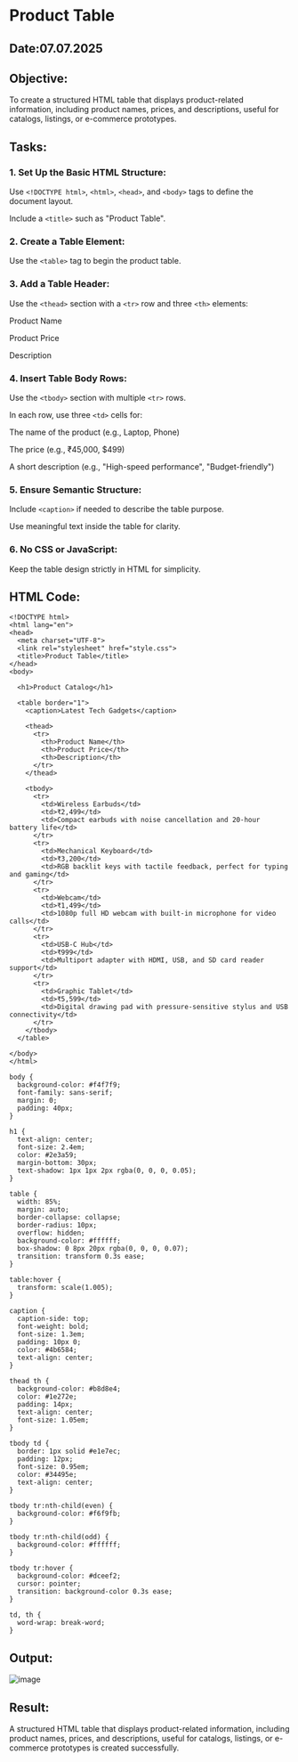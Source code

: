 # Product Table
## Date:07.07.2025
## Objective:

To create a structured HTML table that displays product-related information, including product names, prices, and descriptions, useful for catalogs, listings, or e-commerce prototypes.

## Tasks:

### 1. Set Up the Basic HTML Structure:

Use ```<!DOCTYPE html>```, ```<html>```, ```<head>```, and ```<body>``` tags to define the document layout.

Include a ```<title>``` such as "Product Table".

### 2. Create a Table Element:

Use the ```<table>``` tag to begin the product table.

### 3. Add a Table Header:

Use the ```<thead>``` section with a ```<tr>``` row and three ```<th>``` elements:

Product Name

Product Price

Description

### 4. Insert Table Body Rows:

Use the ```<tbody>``` section with multiple ```<tr>``` rows.

In each row, use three ```<td>``` cells for:

The name of the product (e.g., Laptop, Phone)

The price (e.g., ₹45,000, $499)

A short description (e.g., "High-speed performance", "Budget-friendly")

### 5. Ensure Semantic Structure:

Include ```<caption>``` if needed to describe the table purpose.

Use meaningful text inside the table for clarity.

### 6. No CSS or JavaScript:

Keep the table design strictly in HTML for simplicity.
## HTML Code:
```
<!DOCTYPE html>
<html lang="en">
<head>
  <meta charset="UTF-8">
  <link rel="stylesheet" href="style.css">
  <title>Product Table</title>
</head>
<body>

  <h1>Product Catalog</h1>

  <table border="1">
    <caption>Latest Tech Gadgets</caption>

    <thead>
      <tr>
        <th>Product Name</th>
        <th>Product Price</th>
        <th>Description</th>
      </tr>
    </thead>

    <tbody>
      <tr>
        <td>Wireless Earbuds</td>
        <td>₹2,499</td>
        <td>Compact earbuds with noise cancellation and 20-hour battery life</td>
      </tr>
      <tr>
        <td>Mechanical Keyboard</td>
        <td>₹3,200</td>
        <td>RGB backlit keys with tactile feedback, perfect for typing and gaming</td>
      </tr>
      <tr>
        <td>Webcam</td>
        <td>₹1,499</td>
        <td>1080p full HD webcam with built-in microphone for video calls</td>
      </tr>
      <tr>
        <td>USB-C Hub</td>
        <td>₹999</td>
        <td>Multiport adapter with HDMI, USB, and SD card reader support</td>
      </tr>
      <tr>
        <td>Graphic Tablet</td>
        <td>₹5,599</td>
        <td>Digital drawing pad with pressure-sensitive stylus and USB connectivity</td>
      </tr>
    </tbody>
  </table>

</body>
</html>
```
```
body {
  background-color: #f4f7f9;
  font-family: sans-serif;
  margin: 0;
  padding: 40px;
}

h1 {
  text-align: center;
  font-size: 2.4em;
  color: #2e3a59;
  margin-bottom: 30px;
  text-shadow: 1px 1px 2px rgba(0, 0, 0, 0.05);
}

table {
  width: 85%;
  margin: auto;
  border-collapse: collapse;
  border-radius: 10px;
  overflow: hidden;
  background-color: #ffffff;
  box-shadow: 0 8px 20px rgba(0, 0, 0, 0.07);
  transition: transform 0.3s ease;
}

table:hover {
  transform: scale(1.005);
}

caption {
  caption-side: top;
  font-weight: bold;
  font-size: 1.3em;
  padding: 10px 0;
  color: #4b6584;
  text-align: center;
}

thead th {
  background-color: #b8d8e4; 
  color: #1e272e;
  padding: 14px;
  text-align: center;
  font-size: 1.05em;
}

tbody td {
  border: 1px solid #e1e7ec;
  padding: 12px;
  font-size: 0.95em;
  color: #34495e;
  text-align: center;
}

tbody tr:nth-child(even) {
  background-color: #f6f9fb; 
}

tbody tr:nth-child(odd) {
  background-color: #ffffff;
}

tbody tr:hover {
  background-color: #dceef2; 
  cursor: pointer;
  transition: background-color 0.3s ease;
}

td, th {
  word-wrap: break-word;
}
```
## Output:

![image](https://github.com/user-attachments/assets/60ab8f6b-15a4-4b51-a52d-a9edea725268)


## Result:
A structured HTML table that displays product-related information, including product names, prices, and descriptions, useful for catalogs, listings, or e-commerce prototypes is created successfully.
